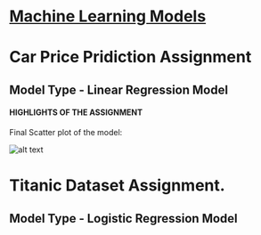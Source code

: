 # [Machine Learning Models](https://github.com/InsaneSidd/Car-Price-Assignment-1)
# Car Price Pridiction Assignment
## Model Type - Linear Regression Model

#### HIGHLIGHTS OF THE ASSIGNMENT

Final Scatter plot of the model: 

![alt text](https://github.com/InsaneSidd/Car-Price-Assignment-1/blob/main/CarPrice%20Assignment%20Scatter%20Plot.png "Logo Title Text 1")

# Titanic Dataset Assignment.
## Model Type - Logistic Regression Model


